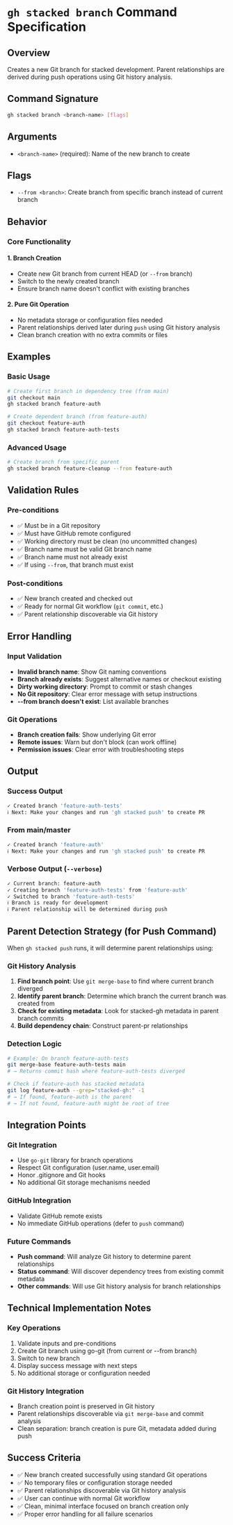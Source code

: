 # `gh stacked branch` Command Specification

## Overview
Creates a new Git branch for stacked development. Parent relationships are derived during push operations using Git history analysis.

## Command Signature
```bash
gh stacked branch <branch-name> [flags]
```

## Arguments
- `<branch-name>` (required): Name of the new branch to create

## Flags
- `--from <branch>`: Create branch from specific branch instead of current branch

## Behavior

### Core Functionality

#### 1. Branch Creation
- Create new Git branch from current HEAD (or `--from` branch)
- Switch to the newly created branch
- Ensure branch name doesn't conflict with existing branches

#### 2. Pure Git Operation
- No metadata storage or configuration files needed
- Parent relationships derived later during `push` using Git history analysis
- Clean branch creation with no extra commits or files

## Examples

### Basic Usage
```bash
# Create first branch in dependency tree (from main)
git checkout main
gh stacked branch feature-auth

# Create dependent branch (from feature-auth)  
git checkout feature-auth
gh stacked branch feature-auth-tests
```

### Advanced Usage
```bash
# Create branch from specific parent
gh stacked branch feature-cleanup --from feature-auth
```

## Validation Rules

### Pre-conditions
- ✅ Must be in a Git repository
- ✅ Must have GitHub remote configured
- ✅ Working directory must be clean (no uncommitted changes)
- ✅ Branch name must be valid Git branch name
- ✅ Branch name must not already exist
- ✅ If using `--from`, that branch must exist

### Post-conditions
- ✅ New branch created and checked out
- ✅ Ready for normal Git workflow (`git commit`, etc.)
- ✅ Parent relationship discoverable via Git history

## Error Handling

### Input Validation
- **Invalid branch name**: Show Git naming conventions
- **Branch already exists**: Suggest alternative names or checkout existing
- **Dirty working directory**: Prompt to commit or stash changes
- **No Git repository**: Clear error message with setup instructions
- **--from branch doesn't exist**: List available branches

### Git Operations
- **Branch creation fails**: Show underlying Git error
- **Remote issues**: Warn but don't block (can work offline)
- **Permission issues**: Clear error with troubleshooting steps

## Output

### Success Output
```bash
✓ Created branch 'feature-auth-tests'
ℹ Next: Make your changes and run 'gh stacked push' to create PR
```

### From main/master
```bash
✓ Created branch 'feature-auth'
ℹ Next: Make your changes and run 'gh stacked push' to create PR
```

### Verbose Output (`--verbose`)
```bash
✓ Current branch: feature-auth
✓ Creating branch 'feature-auth-tests' from 'feature-auth'
✓ Switched to branch 'feature-auth-tests'
ℹ Branch is ready for development
ℹ Parent relationship will be determined during push
```

## Parent Detection Strategy (for Push Command)

When `gh stacked push` runs, it will determine parent relationships using:

### Git History Analysis
1. **Find branch point**: Use `git merge-base` to find where current branch diverged
2. **Identify parent branch**: Determine which branch the current branch was created from
3. **Check for existing metadata**: Look for stacked-gh metadata in parent branch commits
4. **Build dependency chain**: Construct parent-pr relationships

### Detection Logic
```bash
# Example: On branch feature-auth-tests
git merge-base feature-auth-tests main
# → Returns commit hash where feature-auth-tests diverged

# Check if feature-auth has stacked metadata
git log feature-auth --grep="stacked-gh:" -1
# → If found, feature-auth is the parent
# → If not found, feature-auth might be root of tree
```

## Integration Points

### Git Integration
- Use `go-git` library for branch operations
- Respect Git configuration (user.name, user.email)
- Honor .gitignore and Git hooks
- No additional Git storage mechanisms needed

### GitHub Integration  
- Validate GitHub remote exists
- No immediate GitHub operations (defer to `push` command)

### Future Commands
- **Push command**: Will analyze Git history to determine parent relationships
- **Status command**: Will discover dependency trees from existing commit metadata
- **Other commands**: Will use Git history analysis for branch relationships

## Technical Implementation Notes

### Key Operations
1. Validate inputs and pre-conditions
2. Create Git branch using go-git (from current or --from branch)
3. Switch to new branch
4. Display success message with next steps
5. No additional storage or configuration needed

### Git History Integration
- Branch creation point is preserved in Git history
- Parent relationships discoverable via `git merge-base` and commit analysis
- Clean separation: branch creation is pure Git, metadata added during push

## Success Criteria
- ✅ New branch created successfully using standard Git operations
- ✅ No temporary files or configuration storage needed
- ✅ Parent relationships discoverable via Git history analysis
- ✅ User can continue with normal Git workflow
- ✅ Clean, minimal interface focused on branch creation only
- ✅ Proper error handling for all failure scenarios